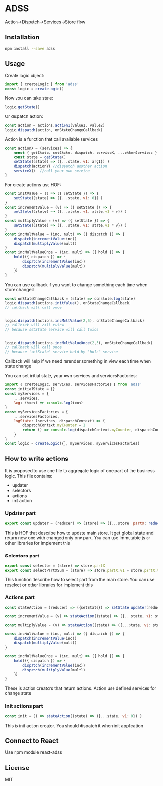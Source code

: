 # ADSS
Action->Dispatch->Services->Store flow
## Installation
```sh
npm install --save adss
```
## Usage
Create logic object:
```js
import { createLogic } from 'adss'
const logic = createLogic()
```
Now you can take state:
```js
logic.getState()
```
Or dispatch action:
```js
const action = actions.action1(value1, value2) 
logic.dispatch(action, onStateChangeCallback)
```
Action is a function that call available services 
```js
const actionX = (services) => {
    const { getState, setState, dispatch, serviceX, ...otherServices }  = services
    const state = getState()
    setState((state) => ({...state, v1: arg1}) ) 
    dispatch(actionY) //dispatch another action
    serviceX()  //call your own service
}
```
For create actions use HOF:
```js
const initValue = () => ({ setState }) => {
    setState((state) => ({...state, v1: 0}) ) 
}
const incrementValue = (v) => ({ setState }) => {
    setState((state) => ({...state, v1: state.v1 + v}) ) 
}
const multiplyValue = (v) => ({ setState }) => {
    setState((state) => ({...state, v1: state.v1 * v}) ) 
}
const incMultValue = (inc, mult) => ({ dispatch }) => {
    dispatch(incrementValue(inc))
    dispatch(multiplyValue(mult))
}
const incMultValueOnce = (inc, mult) => ({ hold }) => { 
    hold(({ dispatch }) => {
        dispatch(incrementValue(inc))
        dispatch(multiplyValue(mult))
    })
}
```
You can use callback if you want to change something each time when store changed
```js
const onStateChangeCallback = (state) => conslole.log(state)
logic.dispatch(actions.initValue(), onStateChangeCallback)
// callback will call once


logic.dispatch(actions.incMultValue(2,5), onStateChangeCallback)
// callback will call twice
// because setState service will call twice


logic.dispatch(actions.incMultValueOnce(2,5), onStateChangeCallback)
// callback will call once
// because 'setState' service held by 'hold' service
```
Callback will help if we need rerender something in view each time when state change

You can set initial state, your own services and servicesFactories:
```js
import { createLogic, services, servicesFactories } from 'adss'
const initialState = {}
const myServices = {
    ...services,
    log: (text) => console.log(text)
}
const myServicesFactories = {
    ...servicesFactories,
    logState: (services, dispatchContext) => {
        dispatchContext.myCounter = 1
        return () => console.log(dispatchContext.myCounter, dispatchContext.getState())
    }
}
const logic = createLogic({}, myServices, myServicesFactories)
```

## How to write actions
It is proposed to use one file to aggregate logic of one part of the business logic. 
This file contains:
- updater
- selectors
- actions
- init action

### Updater part
```js
export const updater = (reducer) => (store) => ({...store, partX: reducer(store.partX)})
```
This is HOF that describe how to update main store. 
It get global state and return new one with changed only one part.
You can use immutable js or other libraries for implement this

### Selectors part
```js
export const selector = (store) => store.partX
export const selectPartXSum = (store) => store.partX.v1 + store.partX.v2
```
This function describe how to select part from the main store.
You can use reselect or other libraries for implement this

### Actions part
```js
const stateAction = (reducer) => ({setState}) => setState(updater(reducer))

const incrementValue = (v) => stateAction((state) => ({...state, v1: state.v1 + v}) )

const multiplyValue = (v) => stateAction((state) => ({...state, v1: state.v1 * v}) )

const incMultValue = (inc, mult) => ({ dispatch }) => {
    dispatch(incrementValue(inc))
    dispatch(multiplyValue(mult))
}

const incMultValueOnce = (inc, mult) => ({ hold }) => { 
    hold(({ dispatch }) => {
        dispatch(incrementValue(inc))
        dispatch(multiplyValue(mult))
    })
}
```
These is action creators that return actions. Action use defined services for change state

### Init actions part
```js
const init = () => stateAction((state) => ({...state, v1: 0}) )
```
This is init action creator. You should dispatch it when init application

## Connect to React

Use npm module react-adss

## License
MIT